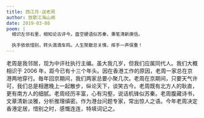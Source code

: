 ```yaml
---
title: 西江月·送老周
author: 放歌江海山阙
date: 2019-03-08
poem: |
  相识左邻右里，相知论古评今。盘空硬语似苏秦，秉笔清新庚信。

  执手依依惜别，转头滴滴车鸣。人生聚散总关情，挥手一声保重！
---
```


老周是我邻居，现为中评社执行主编。虽大我几岁，但我们应属同代人。我们大概相识于 2006 年，距今已有十三个年头。因在香港工作的原因，老周一家总在京港两地穿行。毎年回京期间，我们两家总要小聚几次。老周在京期间，只要天气许可，我们总是相邀晚上一起散步，纵论天下，谈笑古今。老周既有北方人的耿直，更有南方人的细腻。老周经历丰富，心有沟壑，说话机锋似苏秦。老周腹藏诗书，文章清新淡雅，分析推理缜密。作为港台问题专家，常出惊人之语。今年老周决定香港定居，惜别之时，感慨连连，特填词记之。
